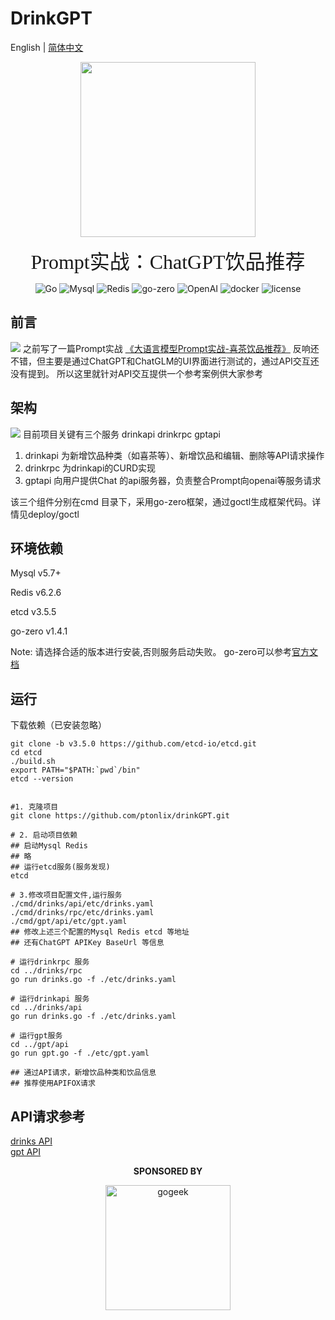 # DrinkGPT
English | [简体中文](./README-zh.md)
<p>
	<p align="center">
		<img height=280 src="https://storage.googleapis.com/gopherizeme.appspot.com/gophers/978de269528aebbc31862cb187c41a4e1e40322a.png">
	</p>
	<p align="center">
		<font size=6 face="宋体">Prompt实战：ChatGPT饮品推荐</font>
	<p>
</p>
<p align="center">
<img alt="Go" src="https://img.shields.io/badge/Go-1.18%2B-blue">
<img alt="Mysql" src="https://img.shields.io/badge/Mysql-5.7%2B-brightgreen">
<img alt="Redis" src="https://img.shields.io/badge/Redis-6.2%2B-yellowgreen">
<img alt="go-zero" src="https://img.shields.io/badge/go--zero-1.4.1-orange">
<img alt="OpenAI" src="https://img.shields.io/badge/OpenAI-API-brightgreeni"/>
<img alt="docker" src="https://img.shields.io/badge/docker-2.20.0-yellow"/>
<img alt="license" src="https://img.shields.io/badge/license-MIT-lightgrey"/>
</p>

## 前言
![](https://img.gejiba.com/images/56a9e5f9c65496d7a3d12c1db957a149.png)
之前写了一篇Prompt实战 [《大语言模型Prompt实战-喜茶饮品推荐》](https://mp.weixin.qq.com/s?__biz=MzkxODM4NzM1OQ==&mid=2247485678&idx=1&sn=f6ceb40cb01cc75528fc365babe2b0bf&chksm=c1b3671ef6c4ee089e9d22c7b36dec844b2efaf76a196214ec20e8adc937ec03c97cb458b976&token=1882951763&lang=zh_CN#rd) 反响还不错，但主要是通过ChatGPT和ChatGLM的UI界面进行测试的，通过API交互还没有提到。
所以这里就针对API交互提供一个参考案例供大家参考

## 架构

![](https://img.gejiba.com/images/e2577f4b4314dead58f6edaf50dbd2f8.png)
目前项目关键有三个服务 drinkapi drinkrpc gptapi
1. drinkapi 为新增饮品种类（如喜茶等）、新增饮品和编辑、删除等API请求操作
2. drinkrpc 为drinkapi的CURD实现  
3. gptapi   向用户提供Chat 的api服务器，负责整合Prompt向openai等服务请求  

该三个组件分别在cmd 目录下，采用go-zero框架，通过goctl生成框架代码。详情见deploy/goctl

## 环境依赖

Mysql v5.7+

Redis v6.2.6

etcd v3.5.5

go-zero v1.4.1

Note: 请选择合适的版本进行安装,否则服务启动失败。 go-zero可以参考[官方文档](https://github.com/zeromicro/go-zero)

## 运行
下载依赖（已安装忽略）
```shell
git clone -b v3.5.0 https://github.com/etcd-io/etcd.git
cd etcd
./build.sh
export PATH="$PATH:`pwd`/bin"
etcd --version
```

```shell

#1. 克隆项目
git clone https://github.com/ptonlix/drinkGPT.git

# 2. 启动项目依赖
## 启动Mysql Redis
## 略
## 运行etcd服务(服务发现)
etcd

# 3.修改项目配置文件,运行服务
./cmd/drinks/api/etc/drinks.yaml
./cmd/drinks/rpc/etc/drinks.yaml
./cmd/gpt/api/etc/gpt.yaml
## 修改上述三个配置的Mysql Redis etcd 等地址 
## 还有ChatGPT APIKey BaseUrl 等信息

# 运行drinkrpc 服务
cd ../drinks/rpc
go run drinks.go -f ./etc/drinks.yaml

# 运行drinkapi 服务
cd ../drinks/api
go run drinks.go -f ./etc/drinks.yaml

# 运行gpt服务
cd ../gpt/api
go run gpt.go -f ./etc/gpt.yaml

## 通过API请求，新增饮品种类和饮品信息
## 推荐使用APIFOX请求
```

## API请求参考
[drinks API](./cmd/drinks/api/drinks.md)   
[gpt API](./cmd/gpt/api/gpt.md)


<p align="center">
  <b>SPONSORED BY</b>
</p>
<p align="center">
   <a href="https://www.gogeek.com.cn/" title="gogeek" target="_blank">
      <img height="200px" src="https://img.gejiba.com/images/96b6d150bd758b13d66aec66cb18044e.jpg" title="gogeek">
   </a>
</p>